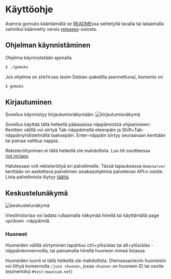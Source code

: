 # Käyttöohje
Asenna gomuks kääntämällä se [README](../README.md)ssa selitetyllä tavalla tai
lataamalla valmiiksi käännetty versio [releases](https://github.com/tulir/hy-otm/releases)-osiosta.

## Ohjelman käynnistäminen
Ohjelma käynnistetään ajamalla
```bash
$ ./gomuks
```

Jos ohjelma on `$PATH`:ssa (esim Debian-paketilla asennettuna), komento on
```bash
$ gomuks
```

## Kirjautuminen
Sovellus käynnistyy kirjautumisnäkymään:
![kirjautumisnäkymä](login.png)

Sovellus käyttää tällä hetkellä pääasiassa näppäimistöä ohjaamiseen: Kenttien
välillä voi siirtyä Tab-näppäimellä eteenpäin ja Shift+Tab-näppäinyhdistelmällä
taaksepäin. Enter-näppäin siirtyy seuraavaan kenttään tai painaa valittua nappia.

Rekisteröityminen ei tällä hetkellä ole mahdollista.
Luo tili osoitteessa [riot.im/app](https://riot.im/app/).

Halutessasi voit rekisteröityä eri palvelimelle. Tässä tapauksessa `Homeserver`
kenttään on asetettava palvelimen asiakasohjelmia palvelevan API:n osoite.
Lista palvelimista löytyy [täältä](https://www.hello-matrix.net/public_servers.php).

## Keskustelunäkymä
![keskustelunäkymä](chat.png)

Viestihistoriaa voi ladata rullaamalla näkymää hiirellä tai käyttämällä page
up/down -näppäimiä.

### Huoneet
Huoneiden välillä siirtyminen tapahtuu ctrl+ylös/alas tai alt+ylös/alas
-näppäinkomennoilla, tai painamalla hiirellä huoneen nimeä listassa.

Huoneiden luonti ei tällä hetkellä ole mahdollista.
Olemassaoleviin huoneisiin voi liittyä komennolla `/join <huone>`, jossa
`<huone>` on huoneen ID tai osoite (esimerkiksi `#test:maunium.net`)
